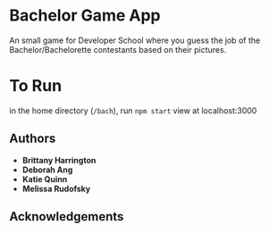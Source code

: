 # Bachelor Game App
An small game for Developer School where you guess the job of the Bachelor/Bachelorette contestants based on their pictures. 
# To Run
in the home directory (`/bach`), run `npm start`
view at localhost:3000

## Authors
* **Brittany Harrington**
* **Deborah Ang**
* **Katie Quinn**
* **Melissa Rudofsky**
## Acknowledgements
